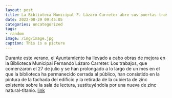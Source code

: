 ```yaml
---
layout: post
title: La Biblioteca Municipal F. Lázaro Carreter abre sus puertas tras finalizar las obras de mejora
date: 2022-08-29 09:45:05
categories: uncategorized
tags:
- random
image: /img/image.jpg
caption: This is a picture
---
```

Durante este verano, el Ayuntamiento ha llevado a cabo obras de mejora en la Biblioteca Municipal Fernando Lázaro Carreter. Los trabajos, que comenzaron el 27 de julio y se han prolongado a lo largo de un mes en el que la biblioteca ha permanecido cerrada al público, han consistido en la pintura de la fachada del edificio y la retirada de la cubierta de zinc existente sobre la sala de lectura, sustituyéndola por una nueva de zinc natural-titanio.   [link](https://www.ayto-villacanada.es/noticias/la-biblioteca-municipal-f-lazaro-carreter-abre-sus-puertas-tras-finalizar-las-obras-de-mejora/)
